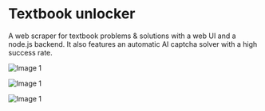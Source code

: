 # Textbook unlocker

A web scraper for textbook problems & solutions with a web UI and a node.js backend. It also features an automatic AI captcha solver with a high success rate.

![Image 1](https://github.com/TahaInc/textbook-scrapper/blob/main/Screenshots/Screenshot_1.png?raw=true)

![Image 1](https://github.com/TahaInc/textbook-scrapper/blob/main/Screenshots/Screenshot_2.png?raw=true)

![Image 1](https://github.com/TahaInc/textbook-scrapper/blob/main/Screenshots/Screenshot_3.png?raw=true)
